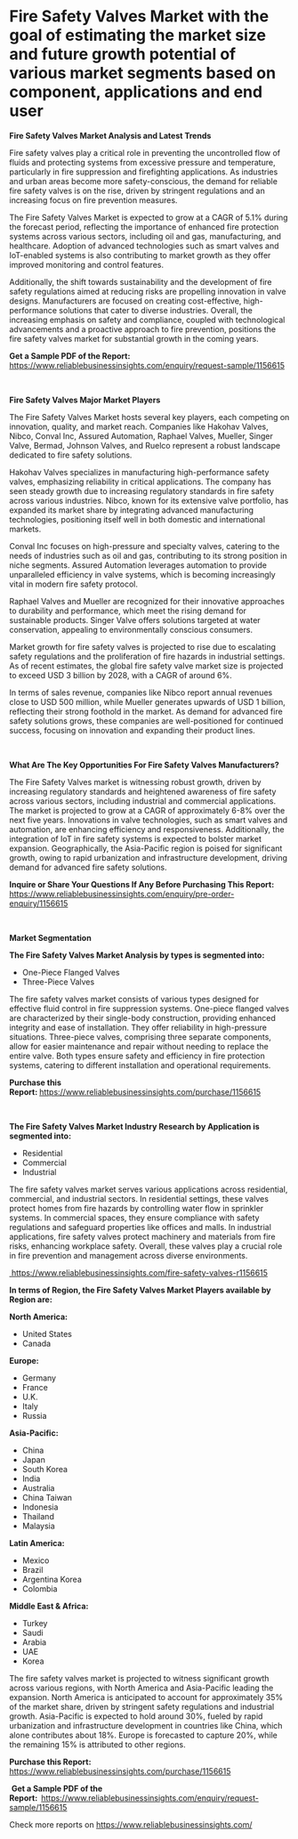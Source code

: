 <p><h1>Fire Safety Valves Market with the goal of estimating the market size and future growth potential of various market segments based on component, applications and end user</h1></p><p><strong>Fire Safety Valves Market Analysis and Latest Trends</strong></p>
<p><p>Fire safety valves play a critical role in preventing the uncontrolled flow of fluids and protecting systems from excessive pressure and temperature, particularly in fire suppression and firefighting applications. As industries and urban areas become more safety-conscious, the demand for reliable fire safety valves is on the rise, driven by stringent regulations and an increasing focus on fire prevention measures.</p><p>The Fire Safety Valves Market is expected to grow at a CAGR of 5.1% during the forecast period, reflecting the importance of enhanced fire protection systems across various sectors, including oil and gas, manufacturing, and healthcare. Adoption of advanced technologies such as smart valves and IoT-enabled systems is also contributing to market growth as they offer improved monitoring and control features. </p><p>Additionally, the shift towards sustainability and the development of fire safety regulations aimed at reducing risks are propelling innovation in valve designs. Manufacturers are focused on creating cost-effective, high-performance solutions that cater to diverse industries. Overall, the increasing emphasis on safety and compliance, coupled with technological advancements and a proactive approach to fire prevention, positions the fire safety valves market for substantial growth in the coming years.</p></p>
<p><strong>Get a Sample PDF of the Report:&nbsp;</strong> <a href="https://www.reliablebusinessinsights.com/enquiry/request-sample/1156615?utm_campaign=3074&utm_medium=2&utm_source=Github&utm_content=ia&utm_term=10042025&utm_id=fire-safety-valves">https://www.reliablebusinessinsights.com/enquiry/request-sample/1156615</a></p>
<p>&nbsp;</p>
<p><strong>Fire Safety Valves Major Market Players</strong></p>
<p><p>The Fire Safety Valves Market hosts several key players, each competing on innovation, quality, and market reach. Companies like Hakohav Valves, Nibco, Conval Inc, Assured Automation, Raphael Valves, Mueller, Singer Valve, Bermad, Johnson Valves, and Ruelco represent a robust landscape dedicated to fire safety solutions.</p><p>Hakohav Valves specializes in manufacturing high-performance safety valves, emphasizing reliability in critical applications. The company has seen steady growth due to increasing regulatory standards in fire safety across various industries. Nibco, known for its extensive valve portfolio, has expanded its market share by integrating advanced manufacturing technologies, positioning itself well in both domestic and international markets.</p><p>Conval Inc focuses on high-pressure and specialty valves, catering to the needs of industries such as oil and gas, contributing to its strong position in niche segments. Assured Automation leverages automation to provide unparalleled efficiency in valve systems, which is becoming increasingly vital in modern fire safety protocol.</p><p>Raphael Valves and Mueller are recognized for their innovative approaches to durability and performance, which meet the rising demand for sustainable products. Singer Valve offers solutions targeted at water conservation, appealing to environmentally conscious consumers.</p><p>Market growth for fire safety valves is projected to rise due to escalating safety regulations and the proliferation of fire hazards in industrial settings. As of recent estimates, the global fire safety valve market size is projected to exceed USD 3 billion by 2028, with a CAGR of around 6%.</p><p>In terms of sales revenue, companies like Nibco report annual revenues close to USD 500 million, while Mueller generates upwards of USD 1 billion, reflecting their strong foothold in the market. As demand for advanced fire safety solutions grows, these companies are well-positioned for continued success, focusing on innovation and expanding their product lines.</p></p>
<p>&nbsp;</p>
<p><strong>What Are The Key Opportunities For Fire Safety Valves Manufacturers?</strong></p>
<p><p>The Fire Safety Valves market is witnessing robust growth, driven by increasing regulatory standards and heightened awareness of fire safety across various sectors, including industrial and commercial applications. The market is projected to grow at a CAGR of approximately 6-8% over the next five years. Innovations in valve technologies, such as smart valves and automation, are enhancing efficiency and responsiveness. Additionally, the integration of IoT in fire safety systems is expected to bolster market expansion. Geographically, the Asia-Pacific region is poised for significant growth, owing to rapid urbanization and infrastructure development, driving demand for advanced fire safety solutions.</p></p>
<p><strong>Inquire or Share Your Questions If Any Before Purchasing This Report:</strong> <a href="https://www.reliablebusinessinsights.com/enquiry/pre-order-enquiry/1156615?utm_campaign=3074&utm_medium=2&utm_source=Github&utm_content=ia&utm_term=10042025&utm_id=fire-safety-valves">https://www.reliablebusinessinsights.com/enquiry/pre-order-enquiry/1156615</a></p>
<p>&nbsp;</p>
<p><strong>Market Segmentation</strong></p>
<p><strong>The Fire Safety Valves Market Analysis by types is segmented into:</strong></p>
<p><ul><li>One-Piece Flanged Valves</li><li>Three-Piece Valves</li></ul></p>
<p><p>The fire safety valves market consists of various types designed for effective fluid control in fire suppression systems. One-piece flanged valves are characterized by their single-body construction, providing enhanced integrity and ease of installation. They offer reliability in high-pressure situations. Three-piece valves, comprising three separate components, allow for easier maintenance and repair without needing to replace the entire valve. Both types ensure safety and efficiency in fire protection systems, catering to different installation and operational requirements.</p></p>
<p><strong>Purchase this Report:&nbsp;</strong><a href="https://www.reliablebusinessinsights.com/purchase/1156615?utm_campaign=3074&utm_medium=2&utm_source=Github&utm_content=ia&utm_term=10042025&utm_id=fire-safety-valves">https://www.reliablebusinessinsights.com/purchase/1156615</a></p>
<p>&nbsp;</p>
<p><strong>The Fire Safety Valves Market Industry Research by Application is segmented into:</strong></p>
<p><ul><li>Residential</li><li>Commercial</li><li>Industrial</li></ul></p>
<p><p>The fire safety valves market serves various applications across residential, commercial, and industrial sectors. In residential settings, these valves protect homes from fire hazards by controlling water flow in sprinkler systems. In commercial spaces, they ensure compliance with safety regulations and safeguard properties like offices and malls. In industrial applications, fire safety valves protect machinery and materials from fire risks, enhancing workplace safety. Overall, these valves play a crucial role in fire prevention and management across diverse environments.</p></p>
<p><a href="https://www.reliablebusinessinsights.com/fire-safety-valves-r1156615?utm_campaign=3074&utm_medium=2&utm_source=Github&utm_content=ia&utm_term=10042025&utm_id=fire-safety-valves">&nbsp;https://www.reliablebusinessinsights.com/fire-safety-valves-r1156615</a></p>
<p><strong>In terms of Region, the Fire Safety Valves Market Players available by Region are:</strong></p>
<p>
    <p> <strong> North America: </strong>
        <ul>
            <li>United States</li>
            <li>Canada</li>
        </ul>
        </p> 
    <p> <strong> Europe: </strong>
        <ul>
            <li>Germany</li>
            <li>France</li>
            <li>U.K.</li>
            <li>Italy</li>
            <li>Russia</li>
        </ul>
        </p> 
    <p> <strong> Asia-Pacific: </strong>
        <ul>
            <li>China</li>
            <li>Japan</li>
            <li>South Korea</li>
            <li>India</li>
            <li>Australia</li>
            <li>China Taiwan</li>
            <li>Indonesia</li>
            <li>Thailand</li>
            <li>Malaysia</li>
        </ul>
        </p> 
    <p> <strong> Latin America: </strong>
        <ul>
            <li>Mexico</li>
            <li>Brazil</li>
            <li>Argentina Korea</li>
            <li>Colombia</li>
        </ul>
        </p> 
    <p> <strong> Middle East & Africa: </strong>
        <ul>
            <li>Turkey</li>
            <li>Saudi</li>
            <li>Arabia</li>
            <li>UAE</li>
            <li>Korea</li>
        </ul>
    </p>
    </p>
<p><p>The fire safety valves market is projected to witness significant growth across various regions, with North America and Asia-Pacific leading the expansion. North America is anticipated to account for approximately 35% of the market share, driven by stringent safety regulations and industrial growth. Asia-Pacific is expected to hold around 30%, fueled by rapid urbanization and infrastructure development in countries like China, which alone contributes about 18%. Europe is forecasted to capture 20%, while the remaining 15% is attributed to other regions.</p></p>
<p><strong>Purchase this Report: </strong><a href="https://www.reliablebusinessinsights.com/purchase/1156615?utm_campaign=3074&utm_medium=2&utm_source=Github&utm_content=ia&utm_term=10042025&utm_id=fire-safety-valves">https://www.reliablebusinessinsights.com/purchase/1156615</a></p>
<p>&nbsp;<strong>Get a Sample PDF of the Report:&nbsp;&nbsp;</strong><a href="https://www.reliablebusinessinsights.com/enquiry/request-sample/1156615?utm_campaign=3074&utm_medium=2&utm_source=Github&utm_content=ia&utm_term=10042025&utm_id=fire-safety-valves">https://www.reliablebusinessinsights.com/enquiry/request-sample/1156615</a></p>
<p><strong></strong></p>
<p>Check more reports on <a href="https://www.reliablebusinessinsights.com/?utm_campaign=3074&utm_medium=2&utm_source=Github&utm_content=ia&utm_term=10042025&utm_id=fire-safety-valves">https://www.reliablebusinessinsights.com/</a></p>